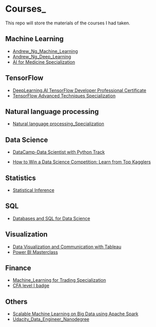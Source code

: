 # Courses_
This repo will store the materials of the courses I had taken.

## Machine Learning

- [Andrew_Ng_Machine_Learning](https://github.com/ycheng22/Courses_/tree/main/Andrew_Ng_Machine_Learning)
- [Andrew_Ng_Deep_Learning](https://github.com/ycheng22/Courses_/tree/main/Andrew_Ng_Deep_Learning)
- [AI for Medicine Specialization](https://github.com/ycheng22/Courses_/tree/main/AI%20for%20Medicine%20Specialization)

## TensorFlow

- [DeepLearning.AI TensorFlow Developer Professional Certificate](https://github.com/ycheng22/Courses_/tree/main/DeepLearning.AI%20TensorFlow%20Developer%20Professional%20Certificate)
- [TensorFlow Advanced Techniques Specialization](https://github.com/ycheng22/Courses_/tree/main/TensorFlow%20Advanced%20Techniques%20Specialization)

## Natural language processing
- [Natural language processing_Specialization](https://github.com/ycheng22/Courses_/tree/main/NLP%20Specialization)

## Data Science

- [DataCamp-Data Scientist with Python Track](https://github.com/ycheng22/Courses_/tree/main/Data_Camp)

- [How to Win a Data Science Competition: Learn from Top Kagglers](https://github.com/ycheng22/Courses_/tree/main/How%20to%20Win%20a%20Data%20Science%20Competition%20Learn%20from%20Top%20Kagglers)

## Statistics
- [Statistical Inference](https://github.com/ycheng22/Courses_/tree/main/Statistical%20Inference)

## SQL

- [Databases and SQL for Data Science](https://github.com/ycheng22/Courses_/tree/main/Databases%20and%20SQL%20for%20Data%20Science)

## Visualization
- [Data Visualization and Communication with Tableau](https://github.com/ycheng22/Courses_/tree/main/Data%20Visualization%20and%20Communication%20with%20Tableau)
- [Power BI Masterclass](https://github.com/ycheng22/Courses_/tree/main/Power%20BI%20Masterclass)

## Finance

- [Machine_Learning for Trading Specialization](https://github.com/ycheng22/Courses_/tree/main/ML%20for%20Trading%20Specialization)
- [CFA level I badge]()

## Others

- [Scalable Machine Learning on Big Data using Apache Spark](https://github.com/ycheng22/Courses_/tree/main/Scalable%20Machine%20Learning%20on%20Big%20Data%20using%20Apache%20Spark)
- [Udacity_Data_Engineer_Nanodegree](https://github.com/ycheng22/Udacity_Data_Engineer_Nanodegree)
